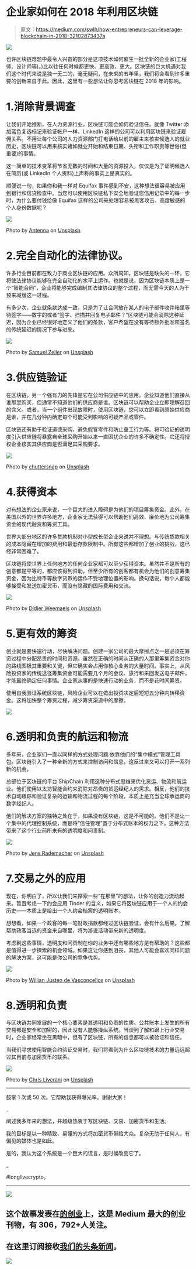 # 企业家如何在 2018 年利用区块链

> 原文：<https://medium.com/swlh/how-entrepreneurs-can-leverage-blockchain-in-2018-32102873437a>

![](img/06b6ac8c5e06556a97f02ad96656b6c6.png)

也许区块链难题中最令人兴奋的部分是这项技术如何催生一批全新的企业家(工程师、设计师等)。)比以往任何时候都更快、更高效、更大。区块链的巨大机遇对我们这个时代来说是独一无二的，毫无疑问，在未来的五年里，我们将会看到许多重要的创新来自于此。因此，这里有一些想法让你思考区块链在 2018 年的影响。

# 1.消除背景调查

让我们开始推断，在人力资源行业，区块链可能会如何验证信任。就像 Twitter 添加蓝色复选标记来验证帐户一样，LinkedIn 这样的公司可以利用区块链来验证雇佣关系。不用让每个公司的人力资源部门打电话给以前的雇主来核实候选人的就业历史，区块链可以用来核实诸如就业开始和结束日期、头衔和工作职责等世俗(但重要)的事情。

这一简单的技术变革将节省无数的时间和大量的资源投入，仅仅是为了证明候选人在简历(或 LinkedIn 个人资料)上声称的事实上是真实的。

顺便说一句，如果你和我一样对 Equifax 事件感到不安，这种想法很容易被应用到银行和信贷检查中。当您可以使用区块链私下安全地验证您信用记录中的每一步时，为什么要付钱给像 Equifax 这样的公司来处理容易被黑客攻击、高度敏感的个人身份数据呢？

![](img/393b709190a8e3246920eedf34a9e3e5.png)

Photo by [Antenna](https://unsplash.com/photos/cw-cj_nFa14?utm_source=unsplash&utm_medium=referral&utm_content=creditCopyText) on [Unsplash](https://unsplash.com/search/photos/hr?utm_source=unsplash&utm_medium=referral&utm_content=creditCopyText)

# 2.完全自动化的法律协议。

许多行业目前都在致力于商业区块链的应用。众所周知，区块链是缺失的一环，它将使法律协议能够在完全自动化的水平上运作。也就是说，因为区块链本质上是一个“智能合同”，企业将能够完成编制其法律协议的整个过程，而无需今天的人为干预来减缓这一过程。

有多少次，企业就条款达成一致，只是为了让合同放在某人的电子邮件收件箱里等待签字——数字的或者“签字、扫描并回复电子邮件？”区块链可能会消除这种延迟，因为企业已经很好地定义了他们的条款，客户希望在没有等待额外批准和签名的传统延迟的情况下参与进来。

![](img/822f69e8d8164abe9361d77ec9822630.png)

Photo by [Samuel Zeller](https://unsplash.com/photos/vpR0oc4X8Mk?utm_source=unsplash&utm_medium=referral&utm_content=creditCopyText) on [Unsplash](https://unsplash.com/search/photos/legal?utm_source=unsplash&utm_medium=referral&utm_content=creditCopyText)

# 3.供应链验证

在区块链，另一个强有力的先锋是它在公司供应链中的应用。企业知道他们直接从谁那里购买，但通常不知道他们的供应商是谁。区块链可以帮助企业立即理解召回的含义。或者，当一个组件出现故障时，使用区块链，您可以立即看到原始供应商是谁，并在几分钟内确定每个可能受到影响的可疑产品或零件。

区块链还有助于验证道德采购、避免假冒零件和防止童工行为等。将可验证的透明度引入供应链将暴露自全球采购开始以来一直困扰企业的许多不确定性。它还将授权企业核实其供应商是否满足其采购要求。

![](img/3bf881553bd1c69275ebb426b440f43b.png)

Photo by [chuttersnap](https://unsplash.com/photos/xewrfLD8emE?utm_source=unsplash&utm_medium=referral&utm_content=creditCopyText) on [Unsplash](https://unsplash.com/search/photos/ship-port?utm_source=unsplash&utm_medium=referral&utm_content=creditCopyText)

# 4.获得资本

对有想法的企业家来说，一个巨大的进入障碍是为他们的项目筹集资金。此外，在美国以外的世界许多地方，企业家无法获得可以帮助他们高效、廉价地为公司筹集资金的现代融资和筹资工具。

世界大部分地区的许多贷款机制对小型成长型企业来说并不理想。与传统贷款相关的成本隐藏在增加的费用和最低存款限制中。所有这些都增加了创业的挑战，这已经非常困难了。

区块链将使世界上任何地方的任何企业家都可以至少获得资本。虽然并不是所有的创意都是平等的，都应该得到资助，但至少所有的创客都有机会为他们的创意筹集资金，因为比特币等数字货币的运作不受地理位置的影响。换句话说，每个人都能够接受和发送加密货币，而没有隐藏的国际费用和交流。

![](img/0fe45e47e200340cce1ae76bf81d15fc.png)

Photo by [Didier Weemaels](https://unsplash.com/photos/ZKVBM2_Dp84?utm_source=unsplash&utm_medium=referral&utm_content=creditCopyText) on [Unsplash](https://unsplash.com/search/photos/investor?utm_source=unsplash&utm_medium=referral&utm_content=creditCopyText)

# 5.更有效的筹资

创业就是要快速行动，尽快解决问题。创建一家公司的最大摩擦点之一是必须在筹资过程中分配昂贵的时间和资源。虽然在正确的时间从正确的人那里筹集资金对你的路线图极其重要和关键，但它确实会占用你核心业务的大量时间。事实上，从风险投资家的传统途径筹集资金可能需要几个月的会议、旅行和来回发送电子邮件，才能最终确定任何事情。企业家从事的是快速行动的业务，而不是花时间筹资。

使用自我验证系统区块链，风险企业可以在做出投资决定后短短五分钟内转移资金。这将加快整个筹资过程，减少筹资渠道中的摩擦。

![](img/20e2492090dc1bb625415b94bc8c67fc.png)

# 6.透明和负责的航运和物流

多年来，企业家们一直以同样的方式处理问题:依靠他们的“集中模式”管理工具包。区块链引入了一种全新的方式来控制访问和信息，这反过来又可以打开一系列新的机会。

总部位于区块链的平台 ShipChain 利用这种分布式思维来优化货运、物流和航运业。他们使用以太坊智能合约来消除对昂贵的货运经纪人的需求。相反，他们的技术自动跟踪和验证复杂的运输和物流过程的每个阶段，本质上是充当全球承运商的数字经纪人。

他们的解决方案的独特之处在于，如果没有区块链，这是不可能的。他们不是让一个集中的代理控制系统，而是将“信任管理”置于分布式账本的权力之下。这种方法带来了这个行业前所未有的透明度和问责制。

![](img/b2b1b504612ef6b39583ee41a776a214.png)

Photo by [Jens Rademacher](https://unsplash.com/photos/kJOj4dU76mE?utm_source=unsplash&utm_medium=referral&utm_content=creditCopyText) on [Unsplash](https://unsplash.com/search/photos/shipping?utm_source=unsplash&utm_medium=referral&utm_content=creditCopyText)

# 7.交易之外的应用

现在，你明白了，所以让我们来探索一些“在那里”的想法，让你的创造力流动起来。暂且考虑一下约会应用 Tinder 的含义，如果它将区块链应用于一个人的约会历史——本质上是给出一个人约会档案的透明账本。

想想看，如果一个政客的每一笔财政捐款都经过区块链验证，会有什么后果。了解帮助政客当选的资金来自哪里，将为游说活动带来新的透明度。

考虑到这些事情，透明度和问责制在你的业务中还有哪些地方是有帮助的？这些都是值得进一步探索的机会领域。如果这让你感到沮丧，其他人可能会喜欢同样问题的解决方案，这可能是你公司的竞争优势。

![](img/e569f500c2adc67370fea94abe3a9e3a.png)

Photo by [Willian Justen de Vasconcellos](https://unsplash.com/photos/ASKGjAeIY_U?utm_source=unsplash&utm_medium=referral&utm_content=creditCopyText) on [Unsplash](https://unsplash.com/search/photos/transparent?utm_source=unsplash&utm_medium=referral&utm_content=creditCopyText)

# 8.透明和负责

与区块链共同发展的一个核心要素是其透明和负责的性质。公共账本上发生的所有交易都是安全和加密的，因此没有人能够操纵系统。当谈到了解和跟上行业交易时，企业家经常坐在黑暗中，但有了区块链，所有的信息都可以被验证和信任。

当我们寻求使用智能合约验证交易时，我们将看到为什么区块链技术的力量远远超过其目前与加密货币的联系。

![](img/17a708e50f120ae7bc81fcb8278d6448.png)

Photo by [Chris Liverani](https://unsplash.com/photos/dBI_My696Rk?utm_source=unsplash&utm_medium=referral&utm_content=creditCopyText) on [Unsplash](https://unsplash.com/search/photos/blockchain?utm_source=unsplash&utm_medium=referral&utm_content=creditCopyText)

****************************************************************

鼓掌 1 次或 50 次。它帮助我获得曝光率。谢谢大家！

_

阐述我多年来的想法，并超级热衷于写区块链、交易、加密货币和生活。

我的目标是以一种精致、易懂的方式将加密货币带给大众。复杂无助于任何人，有偏见的媒体也是如此。

是的，我认为这个系统是一个巨大的谎言，是时候改变它了。

_

#longlivecrypto。

*   **************************************************************

[![](img/308a8d84fb9b2fab43d66c117fcc4bb4.png)](https://medium.com/swlh)

## 这个故事发表在[的创业](https://medium.com/swlh)上，这是 Medium 最大的创业刊物，有 306，792+人关注。

## 在这里订阅接收[我们的头条新闻](http://growthsupply.com/the-startup-newsletter/)。

[![](img/b0164736ea17a63403e660de5dedf91a.png)](https://medium.com/swlh)